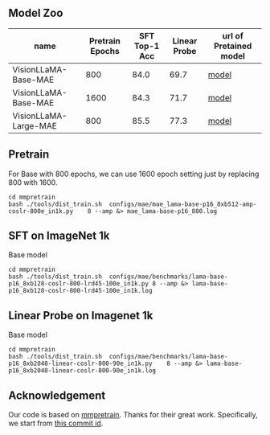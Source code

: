 ## Model Zoo
| name                  | Pretrain Epochs | SFT Top-1 Acc | Linear Probe| url of Pretained model                                                             |
|-----------------------|-----------------|---------------|-----------------------------------------------|------------------------------------------------------------------------------------| 
| VisionLLaMA-Base-MAE  | 800             | 84.0          |69.7| [model](https://huggingface.co/mtgv/VisionLLaMA-Base-MAE/blob/main/epoch_800.pth)  |
| VisionLLaMA-Base-MAE  | 1600            | 84.3          |71.7| [model](https://huggingface.co/mtgv/VisionLLaMA-Base-MAE/blob/main/epoch_1600.pth) |
| VisionLLaMA-Large-MAE | 800             | 85.5          |77.3| [model](https://huggingface.co/mtgv/VisionLLaMA-Large-MAE/blob/main/epoch_800.pth) |


## Pretrain
For Base with 800 epochs, we can use 1600 epoch setting just by replacing 800 with 1600.
```
cd mmpretrain
bash ./tools/dist_train.sh  configs/mae/mae_lama-base-p16_8xb512-amp-coslr-800e_in1k.py    8 --amp &> mae_lama-base-p16_800.log
```
## SFT on ImageNet 1k
Base model 
```
cd mmpretrain
bash ./tools/dist_train.sh  configs/mae/benchmarks/lama-base-p16_8xb128-coslr-800-lrd45-100e_in1k.py 8 --amp &> lama-base-p16_8xb128-coslr-800-lrd45-100e_in1k.log
```
## Linear Probe on Imagenet 1k
Base model
```
cd mmpretrain
bash ./tools/dist_train.sh  configs/mae/benchmarks/lama-base-p16_8xb2048-linear-coslr-800-90e_in1k.py    8 --amp &> lama-base-p16_8xb2048-linear-coslr-800-90e_in1k.log

```


## Acknowledgement

Our code is based on [mmpretrain](https://github.com/open-mmlab/mmpretrain.git). Thanks for their great work. Specifically, we start from [this commit id](https://github.com/open-mmlab/mmpretrain/commit/17a886cb5825cd8c26df4e65f7112d404b99fe12).